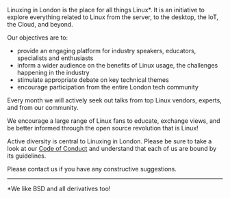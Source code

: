 Linuxing in London is the place for all things Linux*. It is an initiative to explore everything related to Linux from the server, to the desktop, the IoT, the Cloud, and beyond.

Our objectives are to:

  * provide an engaging platform for industry speakers, educators, specialists and enthusiasts
  * inform a wider audience on the benefits of Linux usage, the challenges happening in the industry
  * stimulate appropriate debate on key technical themes
  * encourage participation from the entire London tech community
  
Every month we will actively seek out talks from top Linux vendors, experts, and from our community.

We encourage a large range of Linux fans to educate, exchange views, and be better informed through the open source revolution that is Linux!

Active diversity is central to Linuxing in London. Please be sure to take a look at our [Code of Conduct](https://github.com/linuxing-london/draft-documents/blob/master/code-of-conduct.md) and understand that each of us are bound by its guidelines.

Please contact us if you have any constructive suggestions.

------------------------
\*We like BSD and all derivatives too!
